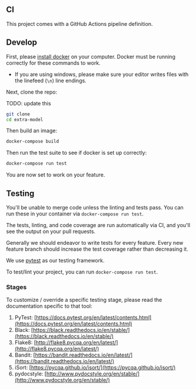 ## CI

This project comes with a GitHub Actions pipeline definition. 

## Develop

First, please [install docker](https://docs.docker.com/install/) on your computer.
Docker must be running correctly for these commands to work. 

* If you are using windows, please make sure your editor writes files with the linefeed (`\n`) line endings.

Next, clone the repo:

TODO: update this

```bash
git clone 
cd extra-model
```

Then build an image:

```bash
docker-compose build
```

Then run the test suite to see if docker is set up correctly:

```bash
docker-compose run test
```

You are now set to work on your feature.

## Testing

You'll be unable to merge code unless the linting and tests pass. You can run these in your container via `docker-compose run test`.

The tests, linting, and code coverage are run automatically via CI, and you'll see the output on your pull requests.

Generally we should endeavor to write tests for every feature. 
Every new feature branch should increase the test coverage rather than decreasing it.

We use [pytest](https://docs.pytest.org/en/latest/) as our testing framework.

To test/lint your project, you can run `docker-compose run test`.

### Stages

To customize / override a specific testing stage, please read the documentation specific to that tool:

1. PyTest: [https://docs.pytest.org/en/latest/contents.html](https://docs.pytest.org/en/latest/contents.html)
1. Black: [https://black.readthedocs.io/en/stable/](https://black.readthedocs.io/en/stable/)
1. Flake8: [http://flake8.pycqa.org/en/latest/](http://flake8.pycqa.org/en/latest/)
1. Bandit: [https://bandit.readthedocs.io/en/latest/](https://bandit.readthedocs.io/en/latest/)
1. iSort: [https://pycqa.github.io/isort/](https://pycqa.github.io/isort/)
1. pydocstyle: [http://www.pydocstyle.org/en/stable/](http://www.pydocstyle.org/en/stable/)
